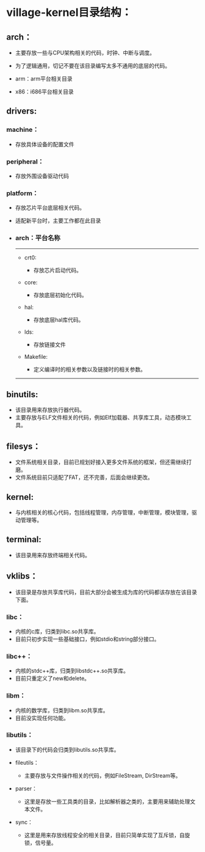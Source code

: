 # village-kernel目录结构：

## arch：
- 主要存放一些与CPU架构相关的代码，时钟、中断与调度。
- 为了逻辑通用，切记不要在该目录编写太多不通用的底层的代码。

- arm：arm平台相关目录
- x86：i686平台相关目录

## drivers:

### machine：
- 存放具体设备的配置文件

### peripheral：
- 存放外围设备驱动代码

### platform：
- 存放芯片平台底层相关代码。
- 适配新平台时，主要工作都在此目录

- ### arch：平台名称
	---
	- crt0:
		- 存放芯片启动代码。

	- core:
		- 存放底层初始化代码。

	- hal:
		- 存放底层hal库代码。

	- lds:
		- 存放链接文件

	- Makefile:
		- 定义编译时的相关参数以及链接时的相关参数。
	---- 

## binutils:
- 该目录用来存放执行器代码。
- 主要存放与ELF文件相关的代码，例如Elf加载器、共享库工具，动态模块工具。

## filesys：
- 文件系统相关目录，目前已规划好接入更多文件系统的框架，但还需继续打磨。
- 文件系统目前只适配了FAT，还不完善，后面会继续更改。

## kernel:
- 与内核相关的核心代码，包括线程管理，内存管理，中断管理，模块管理，驱动管理等。

## terminal:
- 该目录用来存放终端相关代码。

## vklibs：
- 该目录是存放共享库代码，目前大部分会被生成为库的代码都该存放在该目录下面。

### libc：
- 内核的c库，归类到libc.so共享库。
- 目前只初步实现一些基础接口，例如stdio和string部分接口。

### libc++：
- 内核的stdc++库，归类到libstdc++.so共享库。
- 目前只重定义了new和delete。

### libm：
- 内核的数学库，归类到libm.so共享库。
- 目前没实现任何功能。

### libutils：
- 该目录下的代码会归类到libutils.so共享库。

- fileutils：
	- 主要存放与文件操作相关的代码，例如FileStream, DirStream等。

- parser：
	- 这里是存放一些工具类的目录，比如解析器之类的，主要用来辅助处理文本文件。

- sync：
	- 这里是用来存放线程安全的相关目录，目前只简单实现了互斥锁，自旋锁，信号量。
